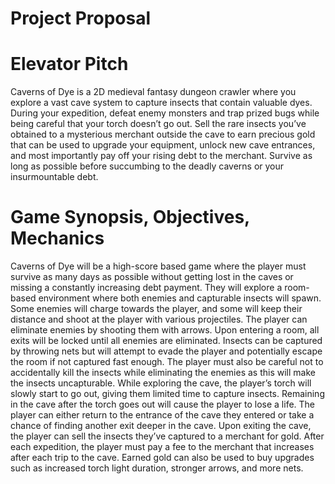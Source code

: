 # Project Proposal

# Elevator Pitch
Caverns of Dye is a 2D medieval fantasy dungeon crawler where you explore a vast cave system to capture insects that contain valuable dyes. During your expedition, defeat enemy monsters and trap prized bugs while being careful that your torch doesn’t go out. Sell the rare insects you’ve obtained to a mysterious merchant outside the cave to earn precious gold that can be used to upgrade your equipment, unlock new cave entrances, and most importantly pay off your rising debt to the merchant. Survive as long as possible before succumbing to the deadly caverns or your insurmountable debt.

# Game Synopsis, Objectives, Mechanics
Caverns of Dye will be a high-score based game where the player must survive as many days as possible without getting lost in the caves or missing a constantly increasing debt payment. They will explore a room-based environment where both enemies and capturable insects will spawn. Some enemies will charge towards the player, and some will keep their distance and shoot at the player with various projectiles. The player can eliminate enemies by shooting them with arrows. Upon entering a room, all exits will be locked until all enemies are eliminated. Insects can be captured by throwing nets but will attempt to evade the player and potentially escape the room if not captured fast enough. The player must also be careful not to accidentally kill the insects while eliminating the enemies as this will make the insects uncapturable.
While exploring the cave, the player’s torch will slowly start to go out, giving them limited time to capture insects. Remaining in the cave after the torch goes out will cause the player to lose a life. The player can either return to the entrance of the cave they entered or take a chance of finding another exit deeper in the cave.
Upon exiting the cave, the player can sell the insects they’ve captured to a merchant for gold. After each expedition, the player must pay a fee to the merchant that increases after each trip to the cave. Earned gold can also be used to buy upgrades such as increased torch light duration, stronger arrows, and more nets.


